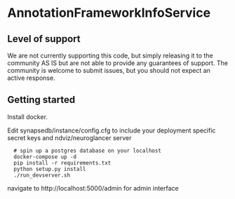 # AnnotationFrameworkInfoService


## Level of support
We are not currently supporting this code, but simply releasing it to the community AS IS but are not able to provide any guarantees of support.  The community is welcome to submit issues, but you should not expect an active response.

## Getting started
Install docker.

Edit synapsedb/instance/config.cfg to include your deployment specific secret keys and ndviz/neuroglancer server

```
  # spin up a postgres database on your localhost
  docker-compose up -d
  pip install -r requirements.txt
  python setup.py install
  ./run_devserver.sh
```

navigate to http://localhost:5000/admin for admin interface

